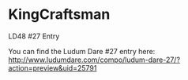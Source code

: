KingCraftsman
=============

LD48 #27 Entry

You can find the Ludum Dare #27 entry here:  
http://www.ludumdare.com/compo/ludum-dare-27/?action=preview&uid=25791
